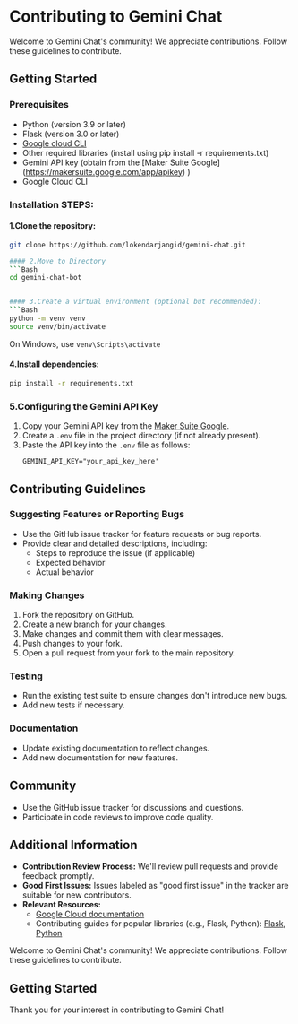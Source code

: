 # Contributing to Gemini Chat

Welcome to Gemini Chat's community! We appreciate contributions. Follow these guidelines to contribute.

## Getting Started

### Prerequisites

- Python (version 3.9 or later)
- Flask (version 3.0 or later)
- [Google cloud CLI](https://cloud.google.com/sdk/docs/install)
- Other required libraries (install using pip install -r requirements.txt)
- Gemini API key (obtain from the [Maker Suite Google] (https://makersuite.google.com/app/apikey) )
- Google Cloud CLI
### Installation STEPS:

#### 1.Clone the repository:
```Bash
git clone https://github.com/lokendarjangid/gemini-chat.git

#### 2.Move to Directory
```Bash
cd gemini-chat-bot


#### 3.Create a virtual environment (optional but recommended):
```Bash
python -m venv venv
source venv/bin/activate
```
 On Windows, use `venv\Scripts\activate`

#### 4.Install dependencies:
```Bash
pip install -r requirements.txt
```
### 5.Configuring the Gemini API Key

1. Copy your Gemini API key from the [Maker Suite Google](https://makersuite.google.com/app/apikey).
2. Create a `.env` file in the project directory (if not already present).
3. Paste the API key into the `.env` file as follows:
    ```
    GEMINI_API_KEY="your_api_key_here'
    ```

## Contributing Guidelines

### Suggesting Features or Reporting Bugs

- Use the GitHub issue tracker for feature requests or bug reports.
- Provide clear and detailed descriptions, including:
    - Steps to reproduce the issue (if applicable)
    - Expected behavior
    - Actual behavior

### Making Changes

1. Fork the repository on GitHub.
2. Create a new branch for your changes.
3. Make changes and commit them with clear messages.
4. Push changes to your fork.
5. Open a pull request from your fork to the main repository.

### Testing

- Run the existing test suite to ensure changes don't introduce new bugs.
- Add new tests if necessary.

### Documentation

- Update existing documentation to reflect changes.
- Add new documentation for new features.

## Community

- Use the GitHub issue tracker for discussions and questions.
- Participate in code reviews to improve code quality.

## Additional Information

- **Contribution Review Process:** We'll review pull requests and provide feedback promptly.
- **Good First Issues:** Issues labeled as "good first issue" in the tracker are suitable for new contributors.
- **Relevant Resources:**
    - [Google Cloud documentation](https://cloud.google.com/docs)
    - Contributing guides for popular libraries (e.g., Flask, Python): [Flask](https://flask.palletsprojects.com/en/2.2.x/contributing/), [Python](https://devguide.python.org/)


Welcome to Gemini Chat's community! We appreciate contributions. Follow these guidelines to contribute.

## Getting Started

Thank you for your interest in contributing to Gemini Chat!

